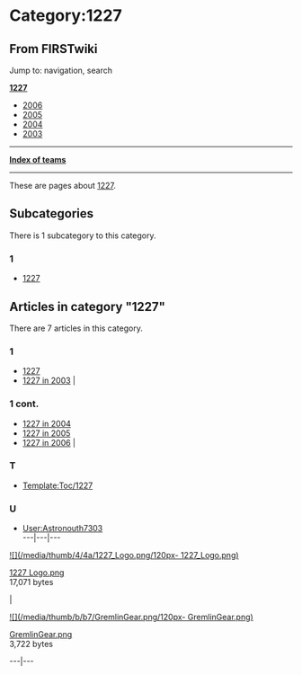 # Category:1227

## From FIRSTwiki

Jump to: navigation, search

**[1227](1227 "1227")**

- [2006](1227_in_2006 "1227 in 2006")
- [2005](1227_in_2005 "1227 in 2005")
- [2004](1227_in_2004 "1227 in 2004")
- [2003](1227_in_2003 "1227 in 2003")

--------------------------------------------------------------------------------

**[Index of teams](Index_of_teams "Index of teams")**

--------------------------------------------------------------------------------

These are pages about [1227](1227 "1227").

## Subcategories

There is 1 subcategory to this category.

### 1

- [1227](Category:1227 "Category:1227")

## Articles in category "1227"

There are 7 articles in this category.

### 1

- [1227](1227 "1227")
- [1227 in 2003](1227_in_2003 "1227 in 2003") |

### 1 cont.

- [1227 in 2004](1227_in_2004 "1227 in 2004")
- [1227 in 2005](1227_in_2005 "1227 in 2005")
- [1227 in 2006](1227_in_2006 "1227 in 2006") |

### T

- [Template:Toc/1227](Template:Toc/1227 "Template:Toc/1227")

### U

- [User:Astronouth7303](User:Astronouth7303 "User:Astronouth7303")<br>
  ---|---|---

[![](/media/thumb/4/4a/1227_Logo.png/120px-
1227_Logo.png)](Image:1227_Logo.png "Image:1227 Logo.png")

[1227 Logo.png](Image:1227_Logo.png "Image:1227 Logo.png")<br>
17,071 bytes

|

[![](/media/thumb/b/b7/GremlinGear.png/120px-
GremlinGear.png)](Image:GremlinGear.png "Image:GremlinGear.png")

[GremlinGear.png](Image:GremlinGear.png "Image:GremlinGear.png")<br>
3,722 bytes

---|---
